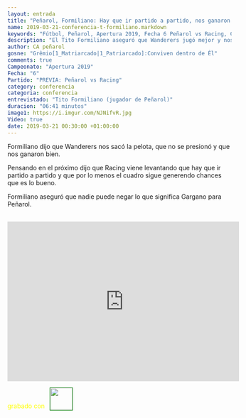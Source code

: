 ```yaml
---
layout: entrada
title: "Peñarol, Formiliano: Hay que ir partido a partido, nos ganaron bien"
name: 2019-03-21-conferencia-t-formiliano.markdown
keywords: "Fútbol, Peñarol, Apertura 2019, Fecha 6 Peñarol vs Racing, Conferencia, T. Formiliano, Video"
description: "El Tito Formiliano aseguró que Wanderers jugó mejor y nos ganaron bien, Formiliano piensa que el entrenamiento y la continuidad te deja fino"
author: CA peñarol
gosne: "Grêmio[1_Matriarcado|1_Patriarcado]:Conviven dentro de Êl"
comments: true
Campeonato: "Apertura 2019"
Fecha: "6"
Partido: "PREVIA: Peñarol vs Racing"
category: conferencia
categoria: conferencia
entrevistado: "Tito Formiliano (jugador de Peñarol)"
duracion: "06:41 minutos"
image1: https://i.imgur.com/NJNifvR.jpg
Video: true
date: 2019-03-21 00:30:00 +01:00:00
---
```

<!---
Campeonato: <span>{{ page.Campeonato }}</span><br>
Fecha: <span>{{ page.Fecha }}</span><br>
Encuentro: <span>{{ page.Partido }}</span><br>-->

Formiliano dijo que Wanderers nos sacó la pelota, que no se presionó y que nos ganaron bien.

Pensando en el próximo dijo que Racing viene levantando que hay que ir partido a partido y que por lo menos el cuadro sigue generendo chances que es lo bueno.

Formiliano aseguró que nadie puede negar lo que significa Gargano para Peñarol.

<br>

<iframe width="521" height="360" src="https://www.youtube.com/embed/UKtWuTyz6HI" frameborder="0" allow="accelerometer; autoplay; encrypted-media; gyroscope; picture-in-picture" allowfullscreen></iframe>

<span style="color:yellow;">grabado con</span> <a href="http://ffmpeg.org"><img src="{{ site.url }}/images/ffmpeg.png" width="50px" style="border:1px solid green;vertical-align: sub;margin-left:7px;"></a>
